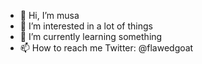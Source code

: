 - 👋 Hi, I’m musa
- 👀 I’m interested in a lot of things
- 🌱 I’m currently learning something
- 📫 How to reach me Twitter: @flawedgoat
